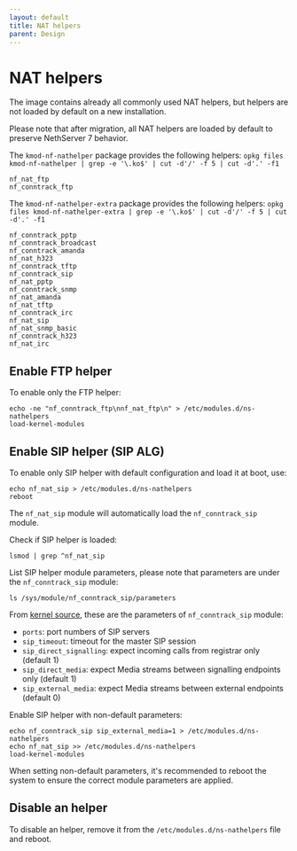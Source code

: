 ```yaml
---
layout: default
title: NAT helpers
parent: Design
---
```


# NAT helpers

The image contains already all commonly used NAT helpers,
but helpers are not loaded by default on a new installation.

Please note that after migration, all NAT helpers are loaded
by default to preserve NethServer 7 behavior.

The `kmod-nf-nathelper` package provides the following helpers:
`opkg files kmod-nf-nathelper | grep -e '\.ko$' | cut -d'/' -f 5 | cut -d'.' -f1`
```
nf_nat_ftp
nf_conntrack_ftp
```

The `kmod-nf-nathelper-extra` package provides the following helpers:
`opkg files kmod-nf-nathelper-extra | grep -e '\.ko$' | cut -d'/' -f 5 | cut -d'.' -f1`
```
nf_conntrack_pptp
nf_conntrack_broadcast
nf_conntrack_amanda
nf_nat_h323
nf_conntrack_tftp
nf_conntrack_sip
nf_nat_pptp
nf_conntrack_snmp
nf_nat_amanda
nf_nat_tftp
nf_conntrack_irc
nf_nat_sip
nf_nat_snmp_basic
nf_conntrack_h323
nf_nat_irc
```

## Enable FTP helper

To enable only the FTP helper:
```
echo -ne "nf_conntrack_ftp\nnf_nat_ftp\n" > /etc/modules.d/ns-nathelpers
load-kernel-modules
```

## Enable SIP helper (SIP ALG)

To enable only SIP helper with default configuration and load it at boot, use:
```
echo nf_nat_sip > /etc/modules.d/ns-nathelpers
reboot
```
The `nf_nat_sip` module will automatically load the `nf_conntrack_sip` module.

Check if SIP helper is loaded:
```
lsmod | grep ^nf_nat_sip
```

List SIP helper module parameters, please note that parameters are under the `nf_conntrack_sip` module:
```
ls /sys/module/nf_conntrack_sip/parameters
```

From [kernel source](https://github.com/torvalds/linux/blob/v5.10/net/netfilter/nf_conntrack_sip.c), these are the parameters of `nf_conntrack_sip` module:
- `ports`: port numbers of SIP servers
- `sip_timeout`: timeout for the master SIP session
- `sip_direct_signalling`: expect incoming calls from registrar only (default 1)
- `sip_direct_media`: expect Media streams between signalling endpoints only (default 1)
- `sip_external_media`: expect Media streams between external endpoints (default 0)


Enable SIP helper with non-default parameters:
```
echo nf_conntrack_sip sip_external_media=1 > /etc/modules.d/ns-nathelpers
echo nf_nat_sip >> /etc/modules.d/ns-nathelpers
load-kernel-modules
```

When setting non-default parameters, it's recommended to reboot the system to ensure the correct module parameters are applied.

## Disable an helper

To disable an helper, remove it from the `/etc/modules.d/ns-nathelpers` file and reboot.
